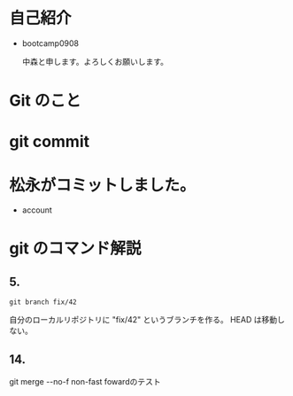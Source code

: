 # 自己紹介

- bootcamp0908

  中森と申します。よろしくお願いします。

# Git のこと

# git commit
 松永がコミットしました。
=======
- account

# git のコマンド解説

## 5.
`git branch fix/42`

自分のローカルリポジトリに "fix/42" というブランチを作る。 HEAD は移動しない。

## 14.
git merge --no-f
non-fast fowardのテスト
